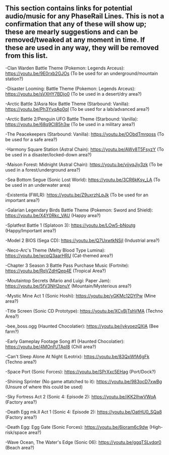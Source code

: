 ## This section contains links for potential audio/music for any PhaseRail Lines. This is not a confirmation that any of these will show up; these are mearly suggestions and can be removed/tweaked at any moment in time. If these are used in any way, they will be removed from this list.

-Clan Warden Battle Theme (Pokemon: Legends Arceus): https://youtu.be/9E0rxb2GJOs (To be used for an underground/mountain station?)

-Disaster Looming: Battle Theme (Pokemon: Legends Arceus): https://youtu.be/sVXHY7BDjo0 (To be used in a desert/dry area?)

-Arctic Battle 3/Asra Nox Battle Theme (Starbound: Vanilla): https://youtu.be/Ph3YvqAp0qI (To be used for a lab/advanced area?)

-Arctic Battle 2/Penguin UFO Battle Theme (Starbound: Vanilla): https://youtu.be/68q9CI85h3w (To be used in a military area?)

-The Peacekeepers (Starbound: Vanilla): https://youtu.be/OObdTmrqoss (To be used for a safe area?)

-Harmony Square Station (Astral Chain): https://youtu.be/AWv8T5FsyzY (To be used in a disaster/locked-down area?)

-Maison Forest: Midnight (Astral Chain): https://youtu.be/vjjyqJjy3zk (To be used in a forest/underground area?)

-Sea Bottom Segue (Sonic Lost World): https://youtu.be/3CR6kKsy_LA (To be used in an underwater area)

-Existentia (FWLR): https://youtu.be/Z9uxrzhLpJk (To be used for an important area?)

-Galarian Legendary Birds Battle Theme (Pokemon: Sword and Shield): https://youtu.be/X4Y0Rkc_VAU (Happy area?)

-Splatfest Battle 1 (Splatoon 3): https://youtu.be/LOw5-bNoutg (Happy/Important area?)

-Model 2 BIOS (Sega CD): https://youtu.be/Q7UxwtkNSjI (Industrial area?)

-Neco-Arc's Theme (Melty Blood Type Lumina): https://youtu.be/wcpQ3aarHRU (Cat-themed area?)

-Chapter 3 Season 3 Battle Pass Purchase Music (Fortnite): https://youtu.be/RqVZdHQep4E (Tropical Area?)

-Moutaintop Secrets (Mario and Luigi: Paper Jam): https://youtu.be/5fV3NH2pnuY (Mountain/Mysterious area?)

-Mystic Mine Act 1 (Sonic Hoshi): https://youtu.be/yGKMc12DYPw (Mine area?)

-Title Screen (Sonic CD Prototype): https://youtu.be/XCvBjTshVMA (Techno Area?)

-bee_boss.ogg (Haunted Chocolatier): https://youtu.be/jvkyoezQXlA (Bee farm?)

-Early Gameplay Footage Song #1 (Haunted Chocolatier): https://youtu.be/4MOnPJTApI8 (Chill area?)

-Can't Sleep Alone At Night (Leotrix): https://youtu.be/83QxWfA6gFk (Techno area?)

-Space Port (Sonic Forces): https://youtu.be/SPrXxc5EHag (Port/Dock?)

-Shining Sprinter (No game attatched to it): https://youtu.be/983ocD7xwBg (Unsure of where this could be used)

-Sky Fortress Act 2 (Sonic 4: Episode 2): https://youtu.be/iKK2IhwVWoA (Factory area?)

-Death Egg mk.ll Act 1 (Sonic 4: Episode 2): https://youtu.be/OatHU0_SQa8 (Factory area?)

-Death Egg: Egg Gate (Sonic Forces): https://youtu.be/6ioram6c9dw (High-risk/space area?)

-Wave Ocean, The Water's Edge (Sonic 06): https://youtu.be/ggqTSLydqr0 (Beach area?)
